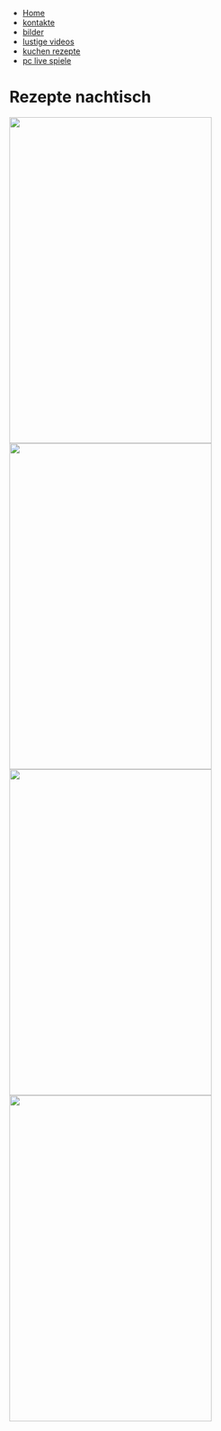 <!DOCTYPE html>
<html lang="de">
<head>
<link rel="icon" href="https://th.bing.com/th/id/OIP.rE6NS0ckS5M8Pum1RmG7rAHaHa?w=215&h=215&c=7&r=0&o=5&pid=1.7">
	<meta charset="UTF-8">
	<title>Mama weinachts Backstube</title>
	<link rel="stylesheet" href="style.css">
</head>
<body>
<ul>
  <li><a href="https://gammer88.github.io/gammer88.github.de/">Home</a></li>
  <li><a href="#contact">kontakte</a></li>
  <li><a href="#bilder">bilder</a></li>
  <li><a href="https://gammer88.github.io/Video.de/">lustige videos</a></li>
<li><a href="#vidos">kuchen rezepte</a></li>
<li><a href="snack.html">pc live spiele</a></li>
</ul>
<h1>  Rezepte nachtisch </h1>
<img width="360" height="580" src="R001.jpg">
<img width="360" height="580" src="R002.jpg">
<img width="360" height="580" src="R003.jpg">
<img width="360" height="580" src="R004.jpg">

</html> 
